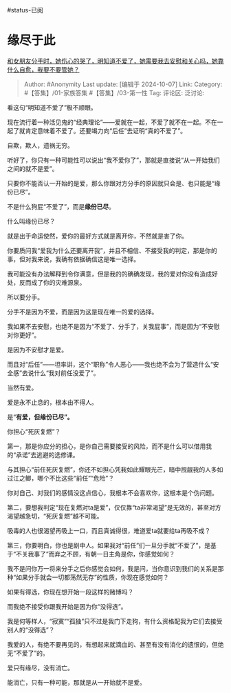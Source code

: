 #status-已阅 
# 缘尽于此
[和女朋友分手时，她伤心的哭了，明知道不爱了，她需要我去安慰和关心吗，她靠什么自愈，我要不要管她？](https://www.zhihu.com/question/658511734/answer/4357023337)

> Author: #Anonymity
> Last update: [编辑于 2024-10-07]
> Link:
> Category: #【答集】/01-家族答集 #【答集】/03-第一性 
> Tag: 
> 评论区:
> 泛讨论:

看这句“明知道不爱了”极不顺眼。

现在流行着一种活见鬼的“经典理论”——爱就在一起，不爱了就不在一起。不在一起了就肯定意味着不爱了。还要竭力向“后任”去证明“真的不爱了”。

自欺，欺人，遗祸无穷。

听好了，你只有一种可能性可以说出“我不爱你了”，那就是直接说“从一开始我们之间的就不是爱”。

只要你不能否认一开始的是爱，那么你跟对方分手的原因就只会是、也只能是“缘份已尽”。

不是什么狗屁“不爱了”，而是**缘份已尽**。

什么叫缘份已尽？

就是出于命运使然，爱你的最好方式就是离开你，不然就是害了你。

你要质问我“爱我为什么还要离开我”，并且不相信、不接受我的判定，那是你的事，但对我来说，我确有依据确信这是唯一选择。

我可能没有办法解释到令你满意，但是我的的确确发现，我的爱对你没有造成好处，反而成了你的灾难源泉。

所以要分手。

分手不是因为不爱，而是因为这是现在唯一的爱的选择。

我如果不去安慰，也绝不是因为“不爱了、分手了，关我屁事”，而是因为“不安慰对你更好”。

是因为不安慰才是爱。

而且对“后任”——坦率讲，这个“职称”令人恶心——我也绝不会为了营造什么“安全感”去说什么“我对前任没爱了”。

当然有爱。

爱是永不止息的，根本由不得人。

是“**有爱，但缘份已尽”。**

你担心“死灰复燃”？

第一，那是你应分的担心，是你自己需要接受的风险，而不是什么可以借用我的“承诺”去逃避的选修课。

与其担心“前任死灰复燃”，你还不如担心凭我如此耀眼光芒，暗中觊觎我的人多如过江之鲫，哪个不比这些“前任”“危险”？

你对自己、对我们的感情没这点信心，我根本不会喜欢你，这根本是个伪问题。

第二，要想我判定“现在复燃对ta是爱”，仅仅靠“ta非常渴望”是无效的，甚至对方渴望越急切，“死灰复燃”越不可能。

吸毒的人也很渴望再吸上一口，而且真诚得很，难道爱ta就要给ta再吸不成？

第三，你要明白，你也是剧中人。如果我对“前任”们一旦分手就“不爱了”，是基于“不关我事了”而弃之不顾，有朝一日主角是你，你感觉如何？

我不是问你万一将来分手之后你感觉会如何，我是问，当你意识到我们的关系是那种“如果分手就会一切都荡然无存”的性质，你现在感觉如何？

如果有得选，你现在想开始一段这样的赌博吗？

而我绝不接受你跟我开始是因为你“没得选”。

我是何等样人，“寂寞”“孤独”只不过是我门下走狗，有什么资格配我为它们去接受别人的“没得选”？

我爱的人，有绝不要再见的，有想起来就滴血的、甚至有没有消化的遗恨的，但绝无“不爱了”的。

爱只有缘尽，没有消亡。

能消亡，只有一种可能，那就是从一开始就不是爱。